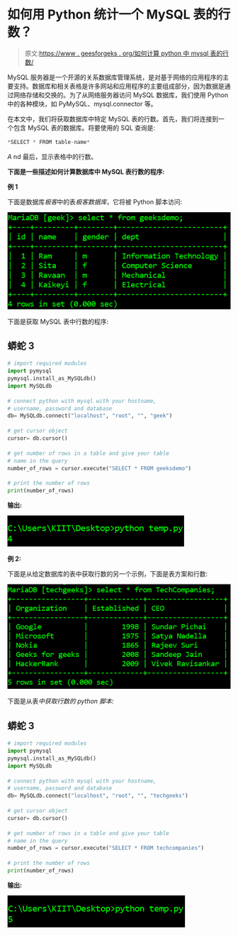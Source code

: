 # 如何用 Python 统计一个 MySQL 表的行数？

> 原文:[https://www . geesforgeks . org/如何计算 python 中 mysql 表的行数/](https://www.geeksforgeeks.org/how-to-count-the-number-of-rows-in-a-mysql-table-in-python/)

MySQL 服务器是一个开源的关系数据库管理系统，是对基于网络的应用程序的主要支持。数据库和相关表格是许多网站和应用程序的主要组成部分，因为数据是通过网络存储和交换的。为了从网络服务器访问 MySQL 数据库，我们使用 Python 中的各种模块，如 PyMySQL、mysql.connector 等。

在本文中，我们将获取数据库中特定 MySQL 表的行数。首先，我们将连接到一个包含 MySQL 表的数据库。将要使用的 SQL 查询是:

```py
*SELECT * FROM table-name*

```

*A* nd 最后，显示表格中的行数。

**下面是一些描述如何计算数据库中 MySQL 表行数的程序:**

**例 1**

下面是数据库*极客*中的表*极客数据库*，它将被 Python 脚本访问:

![](img/99092611b3788e89058f34884f4c4708.png)

下面是获取 MySQL 表中行数的程序:

## 蟒蛇 3

```py
# import required modules
import pymysql
pymysql.install_as_MySQLdb()
import MySQLdb

# connect python with mysql with your hostname, 
# username, password and database
db= MySQLdb.connect("localhost", "root", "", "geek")

# get cursor object
cursor= db.cursor()

# get number of rows in a table and give your table
# name in the query
number_of_rows = cursor.execute("SELECT * FROM geeksdemo")

# print the number of rows
print(number_of_rows)
```

**输出:**

![](img/efffc6fdff7ca08b545411d44db80d33.png)

**例 2:**

下面是从给定数据库的表中获取行数的另一个示例，下面是表方案和行数:

![](img/4c387288ccaf4c016f0fb244987b8bad.png)

下面是从表*中获取行数的 python 脚本:*

## 蟒蛇 3

```py
# import required modules
import pymysql
pymysql.install_as_MySQLdb()
import MySQLdb

# connect python with mysql with your hostname, 
# username, password and database
db= MySQLdb.connect("localhost", "root", "", "techgeeks")

# get cursor object
cursor= db.cursor()

# get number of rows in a table and give your table
# name in the query
number_of_rows = cursor.execute("SELECT * FROM techcompanies")

# print the number of rows
print(number_of_rows)
```

**输出:**

![](img/97a4628425678990e56fda4a24c44dd3.png)